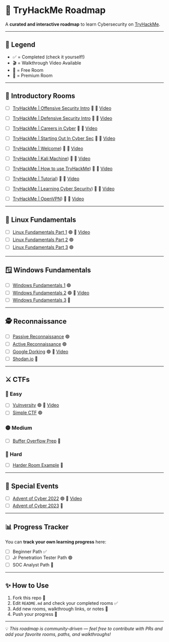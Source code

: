 # 🚀 TryHackMe Roadmap  

A **curated and interactive roadmap** to learn Cybersecurity on [TryHackMe](https://tryhackme.com).  

---

## 📌 Legend  
- ✅ = Completed (check it yourself!)  
- 🎬 = Walkthrough Video Available  
- 🎁 = Free Room  
- 💸 = Premium Room  

---

## 📂 Introductory Rooms  

- [ ] [TryHackMe | Offensive Security Intro](https://tryhackme.com/room/offensivesecurityintrokK) 🎁 🎥 [Video](https://youtu.be/xxxxx)   
- [ ] [TryHackMe | Defensive Security Intro]([https://tryhackme.com/room/howtousetryhackme](https://tryhackme.com/room/defensivesecurityintro)) 🎁 🎥 [Video](https://youtu.be/xxxxx)  
- [ ] [TryHackMe | Careers in Cyber](https://tryhackme.com/room/careersincyber) 🎁 🎥 [Video](https://youtu.be/xxxxx)    
- [ ] [TryHackMe | Starting Out In Cyber Sec]([https://tryhackme.com/room/openvpn](https://tryhackme.com/room/startingoutincybersec)) 🎁 🎥 [Video](https://youtu.be/yyyyy)
- [ ] [TryHackMe | Welcome]([https://tryhackme.com/room/hello)) 🎁 🎥 [Video](https://youtu.be/yyyyy)
- [ ] [TryHackMe | Kali Machine]([https://tryhackme.com/room/kali)) 💸 🎥 [Video](https://youtu.be/yyyyy)
- [ ] [TryHackMe | How to use TryHackMe]([https://tryhackme.com/room/howtousetryhackme)) 🎁 🎥 [Video](https://youtu.be/yyyyy)
- [ ] [TryHackMe | Tutorial]([https://tryhackme.com/room/tutorial)) 🎁 🎥 [Video](https://youtu.be/yyyyy)
- [ ] [TryHackMe | Learning Cyber Security]([https://tryhackme.com/room/beginnerpathintro)) 🎁 🎥 [Video](https://youtu.be/yyyyy)
- [ ] [TryHackMe | OpenVPN]([https://tryhackme.com/room/openvpn)) 🎁 🎥 [Video](https://youtu.be/yyyyy)
  

---

## 🐧 Linux Fundamentals  

- [ ] [Linux Fundamentals Part 1](https://tryhackme.com/room/linuxfundamentalspart1) 🟢 🎥 [Video](https://youtu.be/zzzzz)  
- [ ] [Linux Fundamentals Part 2](https://tryhackme.com/room/linuxfundamentalspart2) 🟢  
- [ ] [Linux Fundamentals Part 3](https://tryhackme.com/room/linuxfundamentalspart3) 🟢  

---

## 🪟 Windows Fundamentals  

- [ ] [Windows Fundamentals 1](https://tryhackme.com/room/windowsfundamentals1xbx) 🟢  
- [ ] [Windows Fundamentals 2](https://tryhackme.com/room/windowsfundamentals2x0x) 🟢 🎥 [Video](https://youtu.be/aaaaa)  
- [ ] [Windows Fundamentals 3](https://tryhackme.com/room/windowsfundamentals3xzx) 🔴  

---

## 🕵️ Reconnaissance  

- [ ] [Passive Reconnaissance](https://tryhackme.com/room/passiverecon) 🟢  
- [ ] [Active Reconnaissance](https://tryhackme.com/room/activerecon) 🟢  
- [ ] [Google Dorking](https://tryhackme.com/room/googledorking) 🟢 🎥 [Video](https://youtu.be/bbbbb)  
- [ ] [Shodan.io](https://tryhackme.com/room/shodan) 🔴  

---

## ⚔️ CTFs  

### 🎯 Easy  
- [ ] [Vulnversity](https://tryhackme.com/room/vulnversity) 🟢 🎥 [Video](https://youtu.be/ccccc)  
- [ ] [Simple CTF](https://tryhackme.com/room/easyctf) 🟢  

### 🟡 Medium  
- [ ] [Buffer Overflow Prep](https://tryhackme.com/room/bufferoverflowprep) 🔴  

### 🔴 Hard  
- [ ] [Harder Room Example](https://tryhackme.com/room/hardroom) 🔴  

---

## 🎄 Special Events  

- [ ] [Advent of Cyber 2022](https://tryhackme.com/room/adventofcyber2022) 🟢 🎥 [Video](https://youtu.be/ddddd)  
- [ ] [Advent of Cyber 2023](https://tryhackme.com/room/adventofcyber2023) 🔴  

---

## 📊 Progress Tracker  

You can **track your own learning progress** here:  

- [ ] Beginner Path ✅  
- [ ] Jr Penetration Tester Path 🟢  
- [ ] SOC Analyst Path 🔴  

---

## ✨ How to Use  

1. Fork this repo 🍴  
2. Edit `README.md` and check your completed rooms ✅  
3. Add new rooms, walkthrough links, or notes 📝  
4. Push your progress 🚀  

---

💡 *This roadmap is community-driven — feel free to contribute with PRs and add your favorite rooms, paths, and walkthroughs!*  
